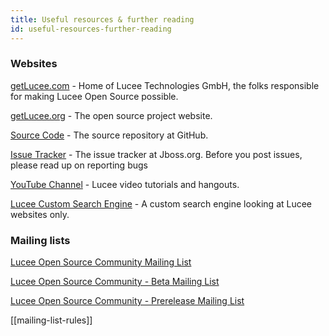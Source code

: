 ```yaml
---
title: Useful resources & further reading
id: useful-resources-further-reading
---
```


### Websites ###

[getLucee.com](http://getlucee.com/) - Home of Lucee Technologies GmbH, the folks responsible for making Lucee Open Source possible.

[getLucee.org](http://www.getlucee.org/) - The open source project website.

[Source Code](http://github.com/getlucee/lucee) - The source repository at GitHub.

[Issue Tracker](https://jira.jboss.org/jira/browse/RAILO) - The issue tracker at Jboss.org. Before you post issues, please read up on reporting bugs

[YouTube Channel](http://www.youtube.com/getlucee) - Lucee video tutorials and hangouts.

[Lucee Custom Search Engine](http://www.google.com/cse/home?cx=008286055597328033440:3fq4tbznrjo) - A custom search engine looking at Lucee websites only.

### Mailing lists ###

[Lucee Open Source Community Mailing List](http://groups.google.com/group/lucee/)

[Lucee Open Source Community - Beta Mailing List](http://groups.google.com/group/lucee-beta/)

[Lucee Open Source Community - Prerelease Mailing List](http://groups.google.com/group/lucee-prerelease)

[[mailing-list-rules]]